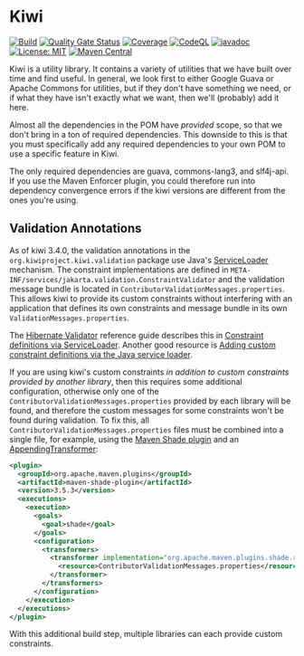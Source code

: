 # Kiwi
[![Build](https://github.com/kiwiproject/kiwi/actions/workflows/build.yml/badge.svg?branch=main)](https://github.com/kiwiproject/kiwi/actions/workflows/build.yml?query=branch%3Amain)
[![Quality Gate Status](https://sonarcloud.io/api/project_badges/measure?project=kiwiproject_kiwi&metric=alert_status)](https://sonarcloud.io/dashboard?id=kiwiproject_kiwi)
[![Coverage](https://sonarcloud.io/api/project_badges/measure?project=kiwiproject_kiwi&metric=coverage)](https://sonarcloud.io/dashboard?id=kiwiproject_kiwi)
[![CodeQL](https://github.com/kiwiproject/kiwi/actions/workflows/codeql.yml/badge.svg)](https://github.com/kiwiproject/kiwi/actions/workflows/codeql.yml)
[![javadoc](https://javadoc.io/badge2/org.kiwiproject/kiwi/javadoc.svg)](https://javadoc.io/doc/org.kiwiproject/kiwi)
[![License: MIT](https://img.shields.io/badge/License-MIT-blue.svg)](https://opensource.org/licenses/MIT)
[![Maven Central](https://img.shields.io/maven-central/v/org.kiwiproject/kiwi)](https://central.sonatype.com/artifact/org.kiwiproject/kiwi/)

Kiwi is a utility library. It contains a variety of utilities that we have built over time and find useful.
In general, we look first to either Google Guava or Apache Commons for utilities, but if they don't have something
we need, or if what they have isn't exactly what we want, then we'll (probably) add it here.

Almost all the dependencies in the POM have _provided_ scope, so that we don't bring in a ton of required dependencies.
This downside to this is that you must specifically add any required dependencies to your own POM to use a
specific feature in Kiwi.

The only required dependencies are guava, commons-lang3, and slf4j-api. If you use the Maven Enforcer plugin, you could therefore
run into dependency convergence errors if the kiwi versions are different from the ones you're using.

## Validation Annotations

As of kiwi 3.4.0, the validation annotations in the `org.kiwiproject.kiwi.validation` package use Java's
[ServiceLoader](https://docs.oracle.com/en/java/javase/21/docs/api/java.base/java/util/ServiceLoader.html) mechanism.
The constraint implementations are defined in `META-INF/services/jakarta.validation.ConstraintValidator` and
the validation message bundle is located in `ContributorValidationMessages.properties`. This allows kiwi to
provide its custom constraints without interfering with an application that defines its own constraints and
message bundle in its own `ValidationMessages.properties`.

The [Hibernate Validator](https://hibernate.org/validator/) reference guide describes this in
[Constraint definitions via ServiceLoader](https://docs.jboss.org/hibernate/stable/validator/reference/en-US/html_single/#_constraint_definitions_via_serviceloader).
Another good resource is [Adding custom constraint definitions via the Java service loader](https://in.relation.to/2017/03/02/adding-custom-constraint-definitions-via-the-java-service-loader/).

If you are using kiwi's custom constraints _in addition to custom constraints provided by another library_, then
this requires some additional configuration, otherwise only one of the `ContributorValidationMessages.properties`
provided by each library will be found, and therefore the custom messages for some constraints won't be found
during validation. To fix this, all `ContributorValidationMessages.properties` files must be combined into a
single file, for example, using the [Maven Shade plugin](https://maven.apache.org/plugins/maven-shade-plugin/) and an
[AppendingTransformer](https://maven.apache.org/plugins/maven-shade-plugin/examples/resource-transformers.html#AppendingTransformer):

```xml
<plugin>
  <groupId>org.apache.maven.plugins</groupId>
  <artifactId>maven-shade-plugin</artifactId>
  <version>3.5.3</version>
  <executions>
    <execution>
      <goals>
        <goal>shade</goal>
      </goals>
      <configuration>
        <transformers>
          <transformer implementation="org.apache.maven.plugins.shade.resource.AppendingTransformer">
            <resource>ContributorValidationMessages.properties</resource>
          </transformer>
        </transformers>
      </configuration>
    </execution>
  </executions>
</plugin>
```

With this additional build step, multiple libraries can each provide custom constraints.
